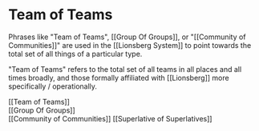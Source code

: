 # Team of Teams
Phrases like "Team of Teams", [[Group Of Groups]], or "[[Community of Communities]]" are used in the [[Lionsberg System]] to point towards the total set of all things of a particular type. 

"Team of Teams" refers to the total set of all teams in all places and all times broadly, and those formally affiliated with [[Lionsberg]] more specifically / operationally. 

[[Team of Teams]]  
[[Group Of Groups]]  
[[Community of Communities]] 
[[Superlative of Superlatives]]  
